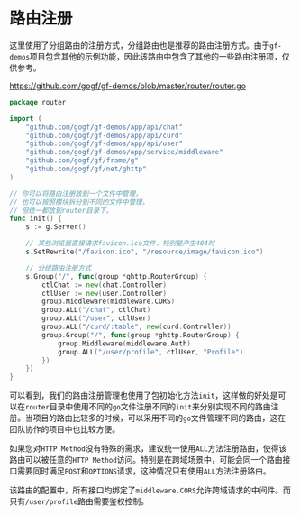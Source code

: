 # 路由注册

这里使用了分组路由的注册方式，分组路由也是推荐的路由注册方式。由于`gf-demos`项目包含其他的示例功能，因此该路由中包含了其他的一些路由注册项，仅供参考。

https://github.com/gogf/gf-demos/blob/master/router/router.go
```go
package router

import (
	"github.com/gogf/gf-demos/app/api/chat"
	"github.com/gogf/gf-demos/app/api/curd"
	"github.com/gogf/gf-demos/app/api/user"
	"github.com/gogf/gf-demos/app/service/middleware"
	"github.com/gogf/gf/frame/g"
	"github.com/gogf/gf/net/ghttp"
)

// 你可以将路由注册放到一个文件中管理，
// 也可以按照模块拆分到不同的文件中管理，
// 但统一都放到router目录下。
func init() {
	s := g.Server()

	// 某些浏览器直接请求favicon.ico文件，特别是产生404时
	s.SetRewrite("/favicon.ico", "/resource/image/favicon.ico")

	// 分组路由注册方式
	s.Group("/", func(group *ghttp.RouterGroup) {
		ctlChat := new(chat.Controller)
		ctlUser := new(user.Controller)
		group.Middleware(middleware.CORS)
		group.ALL("/chat", ctlChat)
		group.ALL("/user", ctlUser)
		group.ALL("/curd/:table", new(curd.Controller))
		group.Group("/", func(group *ghttp.RouterGroup) {
			group.Middleware(middleware.Auth)
			group.ALL("/user/profile", ctlUser, "Profile")
		})
	})
}
```

可以看到，我们的路由注册管理也使用了包初始化方法`init`，这样做的好处是可以在`router`目录中使用不同的`go`文件注册不同的`init`来分别实现不同的路由注册。当项目的路由比较多的时候，可以采用不同的`go`文件管理不同的路由，这在团队协作的项目中也比较方便。

如果您对`HTTP Method`没有特殊的需求，建议统一使用`ALL`方法注册路由，使得该路由可以被任意的`HTTP Method`访问。特别是在跨域场景中，可能会同一个路由接口需要同时满足`POST`和`OPTIONS`请求，这种情况只有使用`ALL`方法注册路由。

该路由的配置中，所有接口均绑定了`middleware.CORS`允许跨域请求的中间件。而只有`/user/profile`路由需要鉴权控制。


